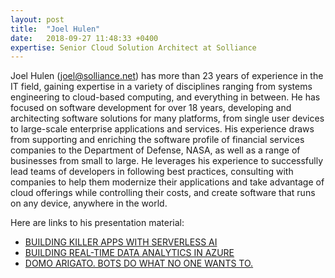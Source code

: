 ```yaml
---
layout: post
title:  "Joel Hulen"
date:   2018-09-27 11:48:33 +0400
expertise: Senior Cloud Solution Architect at Solliance
---
```


Joel Hulen (joel@solliance.net) has more than 23 years of experience in the IT field, gaining expertise in a variety of disciplines ranging from systems engineering to cloud-based computing, and everything in between. He has focused on software development for over 18 years, developing and architecting software solutions for many platforms, from single user devices to large-scale enterprise applications and services. His experience draws from supporting and enriching the software profile of financial services companies to the Department of Defense, NASA, as well as a range of businesses from small to large. He leverages his experience to successfully lead teams of developers in following best practices, consulting with companies to help them modernize their applications and take advantage of cloud offerings while controlling their costs, and create software that runs on any device, anywhere in the world.

Here are links to his presentation material:

- [BUILDING KILLER APPS WITH SERVERLESS AI](https://devintxcontent.blob.core.windows.net/showcontent/Speaker%20Presentations%20Spring%202019/Building%20killer%20apps%20with%20Serverless%20AI%20-%20Joel%20Hulen.pptx)
- [BUILDING REAL-TIME DATA ANALYTICS IN AZURE](https://devintxcontent.blob.core.windows.net/showcontent/Speaker%20Presentations%20Spring%202019/Building%20real-time%20data%20analytics%20in%20Azure%20-%20Joel%20Hulen.pptx)
- [DOMO ARIGATO. BOTS DO WHAT NO ONE WANTS TO.](https://devintxcontent.blob.core.windows.net/showcontent/Speaker%20Presentations%20Spring%202019/Domo%20arigato%20-%20bots%20do%20what%20no%20one%20wants%20to%20-%20Joel%20Hulen.pptx)
